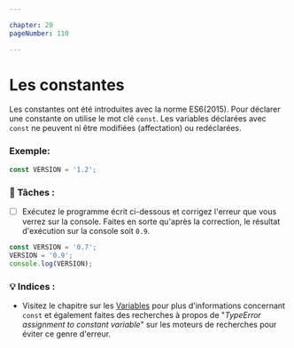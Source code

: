 ```yaml
---

chapter: 20
pageNumber: 110

---
```


# Les constantes

Les constantes ont été introduites avec la norme ES6(2015).
Pour déclarer une constante on utilise le mot clé `const`.
Les variables déclarées avec `const` ne peuvent ni être modifiées (affectation) ou redéclarées.&#x20;

### Exemple:

```javascript
const VERSION = '1.2';
```

### 📝 Tâches :

* [ ] Exécutez le programme écrit ci-dessous et corrigez l'erreur que vous verrez sur la console. Faites en sorte qu'après la correction, le résultat d'exécution sur la console soit `0.9`.

```javascript
const VERSION = '0.7';
VERSION = '0.9';
console.log(VERSION);
```

### 💡 Indices :

* Visitez le chapitre sur les  [Variables](../basics/variables.md) pour plus d'informations concernant `const` et également faites des recherches à propos de "_TypeError assignment to constant variable_" sur les moteurs de recherches pour éviter ce genre d'erreur.&#x20;
